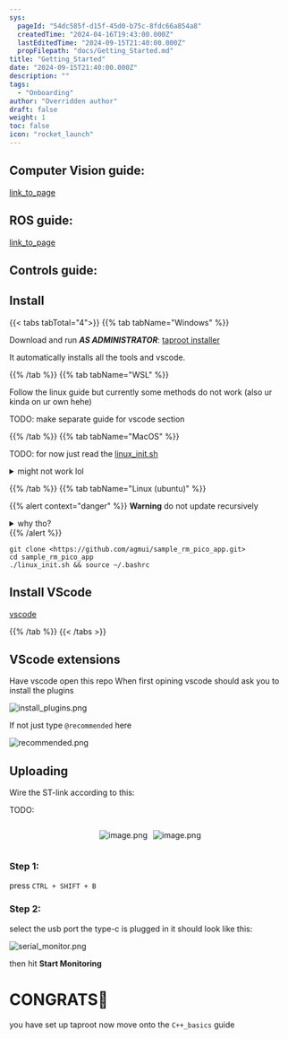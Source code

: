 ```yaml
---
sys:
  pageId: "54dc585f-d15f-45d0-b75c-8fdc66a854a8"
  createdTime: "2024-04-16T19:43:00.000Z"
  lastEditedTime: "2024-09-15T21:40:00.000Z"
  propFilepath: "docs/Getting_Started.md"
title: "Getting_Started"
date: "2024-09-15T21:40:00.000Z"
description: ""
tags:
  - "Onboarding"
author: "Overridden author"
draft: false
weight: 1
toc: false
icon: "rocket_launch"
---
```


## Computer Vision guide:

[link_to_page](86d45bc0-388b-4d26-8848-44f255f73d0e)

## ROS guide:

[link_to_page](3c76c1de-ec8f-46d6-8b0a-294005edc2d5)

## Controls guide:

## Install

{{< tabs tabTotal="4">}}
{{% tab tabName="Windows" %}}

Download and run _**AS ADMINISTRATOR**_: [taproot installer](https://github.com/Thornbots/TeachingFreshies/releases/tag/1.0)

It automatically installs all the tools and vscode.

{{% /tab %}}
{{% tab tabName="WSL" %}}

Follow the linux guide but currently some methods do not work (also ur kinda on ur own hehe)

TODO: make separate guide for vscode section

{{% /tab %}}
{{% tab tabName="MacOS" %}}

TODO: for now just read the [linux_init.sh](https://github.com/agmui/sample_rm_pico_app/blob/main/linux_init.sh)

<details>
<summary>might not work lol</summary>

`brew install libusb pkg-config`

Next install: [vscode](https://code.visualstudio.com/Download)

</details>

{{% /tab %}}
{{% tab tabName="Linux (ubuntu)" %}}

{{% alert context="danger" %}}
**Warning** do not update recursively
<details>
<summary>why tho?</summary>
There are some submodules that may go on for a while (like tinyusb) and I highly
recommend you don't need to get them.
If you want to see what submodules I update just look in `linux_init.sh`
</details>
{{% /alert %}}

```shell
git clone <https://github.com/agmui/sample_rm_pico_app.git>
cd sample_rm_pico_app
./linux_init.sh && source ~/.bashrc
```

## Install VScode

[vscode](https://code.visualstudio.com/Download)

{{% /tab %}}
{{< /tabs >}}

## VScode extensions

Have vscode open this repo
When first opining vscode should ask you to install the plugins

![install_plugins.png](https://prod-files-secure.s3.us-west-2.amazonaws.com/d518164a-d88e-44d1-a4ee-3adb3bd8bce0/89bd30f0-1825-4e77-867b-0a41ce370880/install_plugins.png?X-Amz-Algorithm=AWS4-HMAC-SHA256&X-Amz-Content-Sha256=UNSIGNED-PAYLOAD&X-Amz-Credential=ASIAZI2LB466UL5GAACP%2F20250223%2Fus-west-2%2Fs3%2Faws4_request&X-Amz-Date=20250223T230658Z&X-Amz-Expires=3600&X-Amz-Security-Token=IQoJb3JpZ2luX2VjEOL%2F%2F%2F%2F%2F%2F%2F%2F%2F%2FwEaCXVzLXdlc3QtMiJGMEQCIDwAD9pYMqXWbeHoxpSsQmaamCsMQO3FTCCutfdZ%2BESVAiB0U%2FD7sbM45%2BH6%2FjL6tz1fuKN8becTV%2Fl5EAPZE6npwCr%2FAwgbEAAaDDYzNzQyMzE4MzgwNSIMig%2FnkbZIddmzZlrtKtwDeOR3VhOlfPQ2K8%2FfjUzr9lxRyIbhTiMD9oa0K%2Blb1Bp59aKyc4Aqo4wUtRQxxJh9jG%2BuS8FKBZRBsLxtOwNoX2Rfc2sJEwB3vrP%2BKUfsj7ifc%2Bzr4jOv3IIHn0JQjImb8r0g5MCnAeu8z3tCwkNioIwk%2FBrxwRGzI3O%2Bl7w5RNGFRghMIo2MDYhfba949yxCbDqt35FNOmujZndFk18ueGKyPTKTDnyRdKBcBdKTrMI0juxwBjrySLgTeZZJIzdck9yV0d0x7DrT7mj%2BjPEpGIak1B4rjnwmESpYrKLUQoXDKMnLnjkPYBiiF85MDLaZvalrKVoWtz05%2BIGOHGLMh2GAgplQnUUZwdMoZp0Ug90dMuMqG8tokICPfgFl%2F12leYBXrKNWyi1qsLoSFbT84WYRW0LRUOVo%2BxjpuCTW3ijVyzpQgndIyixuEQRuhtwPJqB33vmBNsGLfwn3SZkLV0qSYupeoHPc9nTX3bdmEFs0xuVlkSedsSMozMmb00WlzlEjXkJGp31CuCY6Ugs1l10EHigdvf7FBUOgWpbLM7Ku6Rp2mrqwn0dPJQtqaGu1ufDcVWPZkTXGykmb1A7ZUM%2Bn5F9vz6uj7BqSxronp5LpYT%2FaGKe71OSB2p4wlMbtvQY6pgEBn9wv7ritTbP1%2BUIWfTzCbAT1ooqlbo1iNsrQ9QEb73bBSfa0A5SgAGOgFVj7gNnPbuaFieiCGcw%2F6isjKlf4Zen%2BwRnSGmjNXOaerYKZRvH0Z%2FL2OTxtjtXcRYPOB5bRElCv4e8gXQsYu3P08Pr19X0fmpa0HL08MZS6ynqWosJFZmNBlTLa%2Fx5FJhy6ILN9iqAIhjq10%2FBayl6tXo5KUJvA1mdj&X-Amz-Signature=8ef1f9cb63058d98f90b148e63d8114466add9b627bda2081db1221e0a92e033&X-Amz-SignedHeaders=host&x-id=GetObject)

If not just type `@recommended` here  

![recommended.png](https://prod-files-secure.s3.us-west-2.amazonaws.com/d518164a-d88e-44d1-a4ee-3adb3bd8bce0/61e661e9-5d85-4dfc-be0d-8d2097a5e793/recommended.png?X-Amz-Algorithm=AWS4-HMAC-SHA256&X-Amz-Content-Sha256=UNSIGNED-PAYLOAD&X-Amz-Credential=ASIAZI2LB466UL5GAACP%2F20250223%2Fus-west-2%2Fs3%2Faws4_request&X-Amz-Date=20250223T230658Z&X-Amz-Expires=3600&X-Amz-Security-Token=IQoJb3JpZ2luX2VjEOL%2F%2F%2F%2F%2F%2F%2F%2F%2F%2FwEaCXVzLXdlc3QtMiJGMEQCIDwAD9pYMqXWbeHoxpSsQmaamCsMQO3FTCCutfdZ%2BESVAiB0U%2FD7sbM45%2BH6%2FjL6tz1fuKN8becTV%2Fl5EAPZE6npwCr%2FAwgbEAAaDDYzNzQyMzE4MzgwNSIMig%2FnkbZIddmzZlrtKtwDeOR3VhOlfPQ2K8%2FfjUzr9lxRyIbhTiMD9oa0K%2Blb1Bp59aKyc4Aqo4wUtRQxxJh9jG%2BuS8FKBZRBsLxtOwNoX2Rfc2sJEwB3vrP%2BKUfsj7ifc%2Bzr4jOv3IIHn0JQjImb8r0g5MCnAeu8z3tCwkNioIwk%2FBrxwRGzI3O%2Bl7w5RNGFRghMIo2MDYhfba949yxCbDqt35FNOmujZndFk18ueGKyPTKTDnyRdKBcBdKTrMI0juxwBjrySLgTeZZJIzdck9yV0d0x7DrT7mj%2BjPEpGIak1B4rjnwmESpYrKLUQoXDKMnLnjkPYBiiF85MDLaZvalrKVoWtz05%2BIGOHGLMh2GAgplQnUUZwdMoZp0Ug90dMuMqG8tokICPfgFl%2F12leYBXrKNWyi1qsLoSFbT84WYRW0LRUOVo%2BxjpuCTW3ijVyzpQgndIyixuEQRuhtwPJqB33vmBNsGLfwn3SZkLV0qSYupeoHPc9nTX3bdmEFs0xuVlkSedsSMozMmb00WlzlEjXkJGp31CuCY6Ugs1l10EHigdvf7FBUOgWpbLM7Ku6Rp2mrqwn0dPJQtqaGu1ufDcVWPZkTXGykmb1A7ZUM%2Bn5F9vz6uj7BqSxronp5LpYT%2FaGKe71OSB2p4wlMbtvQY6pgEBn9wv7ritTbP1%2BUIWfTzCbAT1ooqlbo1iNsrQ9QEb73bBSfa0A5SgAGOgFVj7gNnPbuaFieiCGcw%2F6isjKlf4Zen%2BwRnSGmjNXOaerYKZRvH0Z%2FL2OTxtjtXcRYPOB5bRElCv4e8gXQsYu3P08Pr19X0fmpa0HL08MZS6ynqWosJFZmNBlTLa%2Fx5FJhy6ILN9iqAIhjq10%2FBayl6tXo5KUJvA1mdj&X-Amz-Signature=1a078ec52eb0a76a84ecc1d9edca844324a5053ead90f2e0f97509c2163522dc&X-Amz-SignedHeaders=host&x-id=GetObject)

## Uploading

Wire the ST-link according to this:

TODO:

<div style="display: flex;flex-direction: row; column-gap:10px; max-width: 630px;justify-content: center;">
<div>

![image.png](https://prod-files-secure.s3.us-west-2.amazonaws.com/d518164a-d88e-44d1-a4ee-3adb3bd8bce0/210ecb78-1116-4d7b-b9b7-2292f66fa2c2/image.png?X-Amz-Algorithm=AWS4-HMAC-SHA256&X-Amz-Content-Sha256=UNSIGNED-PAYLOAD&X-Amz-Credential=ASIAZI2LB466X5EEWMJG%2F20250223%2Fus-west-2%2Fs3%2Faws4_request&X-Amz-Date=20250223T230701Z&X-Amz-Expires=3600&X-Amz-Security-Token=IQoJb3JpZ2luX2VjEOb%2F%2F%2F%2F%2F%2F%2F%2F%2F%2FwEaCXVzLXdlc3QtMiJIMEYCIQDii2PT5qlOiylsmr%2FgGPoPhKt3PLmt9haM2HD2ZFVh6wIhAKQ7uefjvheshdpolqz7JP1guGwppFUR%2Fa19Arn1mD9zKv8DCB8QABoMNjM3NDIzMTgzODA1Igzthuwo8S7EopqKXYsq3AP9L%2FsiM6Ok%2BtRbDx6FwpQxdvYkzsu5oEyz9JK0QhWcvWaxE57p7hjkWveRTXBe%2B34ss%2FK9yNYLDRRPi8pkOYx1gGaXVYz8%2B6Qr5k6h50JlPPzHwL7lNprjGmPNc%2BeaCUSENvvMohQbYRq%2B4eiv1%2F2TXteFRDJ2g%2BjkbWZeNcrZp8JO5b6%2BAjb0%2BqMTI6tzzRci0FEMSNCkFxaHaIZGmVMa1VifIPf50t5T%2B7RyKcIVsWISt9k8LrCCps5Ft2lce78C%2BTRCtHebbm4v%2FnOxPY4KIGsMg0d4CtxBJQPIYAm1E1c2TBLj%2FBTlc7vb3A1%2Bo7%2FxLcNzL3%2Fbtl5ghiBqjjzBao3koggNCPiqxJnuUUujdjIcuyt6AAQ2zyW5jfcyedT2o%2F5GChBw4QwTQj2Itqh6swuFb%2FLvF3VRtm86dYxRCVVBSJAE4M%2BOitTemsrMX5wNaETOcngp%2FmJzPqESc%2FsY121M%2BhUvHAUL1%2BdrU7KXnT2eV5a8XMhbvPAoOhGcnC3HmeSPJV60nM3MrlfMQcMTEnMtGYcFb8t%2BnxOjlo733uVh5Tw2p8YuYh5pLQIhBoTY7DKDTR2vdfC9JUWWT6inSATr3wIRPi61Qef9ZIJP5h3BtxhtRKGrxcEf7jCEuu69BjqkAXbv8KMMUZB%2FpP0%2Fg5Wh0cHhbD%2Ba1KWwnQzYhMZ2%2BrqabKUT0sutg3Qq0NCDse%2FNEWH5biPksO%2FaH2y39G7SFHKveHlBbXHvuZJmPh4yaFIqWGo5IZwwK2SKH80jB675akzg%2B%2B5AURrAJVLx3LP3yAAsqtyB1HuwkiXE8NDwCJUiGdFpa2Q367cs0ThzLXR%2BhRRMbnouXttXsLoOPt4PCw98KxgB&X-Amz-Signature=ecc5bc6e0b8f0a851317d1c87eed9f5023a743362602e7d1e8cf26884417c6b8&X-Amz-SignedHeaders=host&x-id=GetObject)

</div>
<div>

![image.png](https://prod-files-secure.s3.us-west-2.amazonaws.com/d518164a-d88e-44d1-a4ee-3adb3bd8bce0/33a0fd0f-8ca6-4a86-8e09-26e95ded1fff/image.png?X-Amz-Algorithm=AWS4-HMAC-SHA256&X-Amz-Content-Sha256=UNSIGNED-PAYLOAD&X-Amz-Credential=ASIAZI2LB4663AF3CRAD%2F20250223%2Fus-west-2%2Fs3%2Faws4_request&X-Amz-Date=20250223T230701Z&X-Amz-Expires=3600&X-Amz-Security-Token=IQoJb3JpZ2luX2VjEOb%2F%2F%2F%2F%2F%2F%2F%2F%2F%2FwEaCXVzLXdlc3QtMiJIMEYCIQCV8mwB7g6fyVgugAB8Dm70n64CzLPj8lSLh72%2FVx2lCwIhAMiAZXDG3eNBwvoMzFOwMPyPGTSKpDXAjtfqoT0JDaUOKv8DCB8QABoMNjM3NDIzMTgzODA1IgxzCY1niKQYWmn1a6Mq3APc4ipso9GUbsX2PEJEjNzpK5TfuY7k2xRA8KigY%2FC9Vevs1xRHCUQDO1GlsTaOejrA7tn%2F0Du%2B9nZL3%2FZjf6ZgJ5heP3GE3JomRRLp8M2MKPEkbJnl8oOArQNuCFiqcwHaOmWL3%2BuMo4JXjs7K3PZK2E5AG5xSC4E8vt2IvBn3dM4W1D0Yvg3R62itHaIKqrGfI1LRbhQwPSwMU0vd%2B1i0pINFg3bDA55mI%2B2TFz%2FYC%2F6FcdaLuEuDlyJ77h6xyG7tZBzLkhZmm71EOps%2FvE1Hhy7811PkXFXadDkLKGK4VXVS4j9C0gC5BqgF6egLt6QdkphMQggOPTBv9fDPZ%2Ffur5NJvNXcKESDdazNb6L%2FxzH331mUu%2FMdbWPBfFJgsFP7i5SoDx48RpSvZh2z6K%2BoOSQB1CNgtqAy2BIBjFszY%2FMdGLdkfnQ1EGt1lUQyv%2Boe%2FbzO0oF67fqkWleIxhUyBMgbbgt1iJqx%2F8EeJxMTrPd7Rtq0kohAO4O45T3APpmjrqYNn33NQBaVVlJjhKWrUmkfw0ZGj351INQfRch6iWDDAPKU5u6TAwnz7P1k%2FBcTi6bIq11V535eL1iDjb1yypj7PP4ZH1alqWT65NtbD8Fgo4iyHyopMdoJ3TC%2Fuu69BjqkAX4lzgYIpb51UALG4uCaCd6Q%2FE%2Fwf%2BIhHZ4Fa5aG6A6Wrrz0Iri4vkRyCz9oMxj7gUEJatKfS4MgrHpXJukZLb0NnfB8QNTjWNPrHLoYFQ1OL0SsBNY3yUnR4efbJsZiNvu8a%2Fv63WL23OGEOxD4jMkf8rdGkoA8kGPL6qebiX7vC9ugd88yMwFXzgfNJkeqoelMY0e7ibYj4Gkkqq%2FmzT76BqY5&X-Amz-Signature=58dcaa024e4130338302a8a65606d807153be9364ee0eb142d7727b953e530f2&X-Amz-SignedHeaders=host&x-id=GetObject)

</div>
</div>

### Step 1:

press `CTRL + SHIFT + B`

### Step 2:

select the usb port the type-c is plugged in it should look like this:

![serial_monitor.png](https://prod-files-secure.s3.us-west-2.amazonaws.com/d518164a-d88e-44d1-a4ee-3adb3bd8bce0/f03f4774-05d4-4393-b6a0-d5efb6d315ab/serial_monitor.png?X-Amz-Algorithm=AWS4-HMAC-SHA256&X-Amz-Content-Sha256=UNSIGNED-PAYLOAD&X-Amz-Credential=ASIAZI2LB466UL5GAACP%2F20250223%2Fus-west-2%2Fs3%2Faws4_request&X-Amz-Date=20250223T230658Z&X-Amz-Expires=3600&X-Amz-Security-Token=IQoJb3JpZ2luX2VjEOL%2F%2F%2F%2F%2F%2F%2F%2F%2F%2FwEaCXVzLXdlc3QtMiJGMEQCIDwAD9pYMqXWbeHoxpSsQmaamCsMQO3FTCCutfdZ%2BESVAiB0U%2FD7sbM45%2BH6%2FjL6tz1fuKN8becTV%2Fl5EAPZE6npwCr%2FAwgbEAAaDDYzNzQyMzE4MzgwNSIMig%2FnkbZIddmzZlrtKtwDeOR3VhOlfPQ2K8%2FfjUzr9lxRyIbhTiMD9oa0K%2Blb1Bp59aKyc4Aqo4wUtRQxxJh9jG%2BuS8FKBZRBsLxtOwNoX2Rfc2sJEwB3vrP%2BKUfsj7ifc%2Bzr4jOv3IIHn0JQjImb8r0g5MCnAeu8z3tCwkNioIwk%2FBrxwRGzI3O%2Bl7w5RNGFRghMIo2MDYhfba949yxCbDqt35FNOmujZndFk18ueGKyPTKTDnyRdKBcBdKTrMI0juxwBjrySLgTeZZJIzdck9yV0d0x7DrT7mj%2BjPEpGIak1B4rjnwmESpYrKLUQoXDKMnLnjkPYBiiF85MDLaZvalrKVoWtz05%2BIGOHGLMh2GAgplQnUUZwdMoZp0Ug90dMuMqG8tokICPfgFl%2F12leYBXrKNWyi1qsLoSFbT84WYRW0LRUOVo%2BxjpuCTW3ijVyzpQgndIyixuEQRuhtwPJqB33vmBNsGLfwn3SZkLV0qSYupeoHPc9nTX3bdmEFs0xuVlkSedsSMozMmb00WlzlEjXkJGp31CuCY6Ugs1l10EHigdvf7FBUOgWpbLM7Ku6Rp2mrqwn0dPJQtqaGu1ufDcVWPZkTXGykmb1A7ZUM%2Bn5F9vz6uj7BqSxronp5LpYT%2FaGKe71OSB2p4wlMbtvQY6pgEBn9wv7ritTbP1%2BUIWfTzCbAT1ooqlbo1iNsrQ9QEb73bBSfa0A5SgAGOgFVj7gNnPbuaFieiCGcw%2F6isjKlf4Zen%2BwRnSGmjNXOaerYKZRvH0Z%2FL2OTxtjtXcRYPOB5bRElCv4e8gXQsYu3P08Pr19X0fmpa0HL08MZS6ynqWosJFZmNBlTLa%2Fx5FJhy6ILN9iqAIhjq10%2FBayl6tXo5KUJvA1mdj&X-Amz-Signature=a13a7d74eb94695e58241da7f0890c0fc6b898616151a828a90c67abd9812a35&X-Amz-SignedHeaders=host&x-id=GetObject)

then hit **Start Monitoring**

# CONGRATS🎉

you have set up taproot now move onto the `C++_basics` guide
